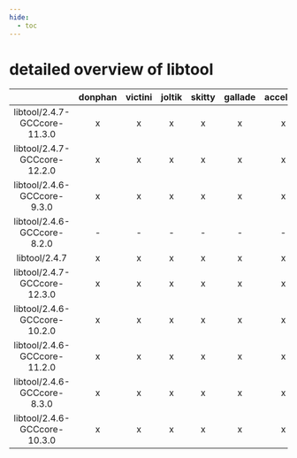 ```yaml
---
hide:
  - toc
---
```


detailed overview of libtool
============================

| |donphan|victini|joltik|skitty|gallade|accelgor|swalot|doduo|
| :---: | :---: | :---: | :---: | :---: | :---: | :---: | :---: | :---: |
|libtool/2.4.7-GCCcore-11.3.0|x|x|x|x|x|x|x|x|
|libtool/2.4.7-GCCcore-12.2.0|x|x|x|x|x|x|x|x|
|libtool/2.4.6-GCCcore-9.3.0|x|x|x|x|x|x|x|x|
|libtool/2.4.6-GCCcore-8.2.0|-|-|-|-|-|-|x|x|
|libtool/2.4.7|x|x|x|x|x|x|x|x|
|libtool/2.4.7-GCCcore-12.3.0|x|x|x|x|x|x|x|x|
|libtool/2.4.6-GCCcore-10.2.0|x|x|x|x|x|x|x|x|
|libtool/2.4.6-GCCcore-11.2.0|x|x|x|x|x|x|x|x|
|libtool/2.4.6-GCCcore-8.3.0|x|x|x|x|x|x|x|x|
|libtool/2.4.6-GCCcore-10.3.0|x|x|x|x|x|x|x|x|
